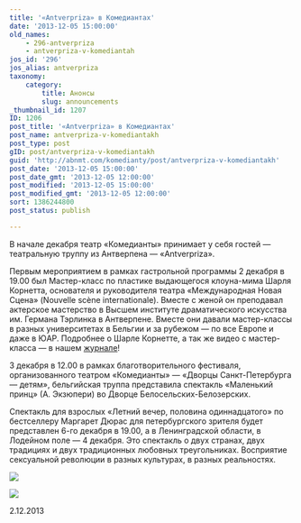 ```yaml
---
title: '«Antverpriza» в Комедиантах'
date: '2013-12-05 15:00:00'
old_names:
    - 296-antverpriza
    - antverpriza-v-komediantah
jos_id: '296'
jos_alias: antverpriza
taxonomy:
    category:
        title: Анонсы
        slug: announcements
_thumbnail_id: 1207
ID: 1206
post_title: '«Antverpriza» в Комедиантах'
post_name: antverpriza-v-komediantakh
post_type: post
gID: post/antverpriza-v-komediantakh
guid: 'http://abnmt.com/komedianty/post/antverpriza-v-komediantakh'
post_date: '2013-12-05 15:00:00'
post_date_gmt: '2013-12-05 12:00:00'
post_modified: '2013-12-05 15:00:00'
post_modified_gmt: '2013-12-05 12:00:00'
sort: 1386244800
post_status: publish

---
```


В начале декабря театр «Комедианты» принимает у себя гостей — театральную труппу из Антверпена — «Antverpriza».


Первым мероприятием в рамках гастрольной программы 2 декабря в 19.00 был Мастер-класс по пластике выдающегося клоуна-мима Шарля Корнетта, основателя и руководителя театра «Международная Новая Сцена» (Nouvelle scène internationale). Вместе с женой он преподавал актерское мастерство в Высшем институте драматического искусства им. Германа Тэрлинка в Антверпене. Вместе они давали мастер-классы в разных университетах в Бельгии и за рубежом — по все Европе и даже в ЮАР. Подробнее о Шарле Корнетте, а так же видео с мастер-класса — в нашем [журнале][0]!


3 декабря в 12.00 в рамках благотворительного фестиваля, организованного театром «Комедианты» — «Дворцы Санкт-Петербурга — детям», бельгийская труппа представила спектакль «Маленький принц» (А. Экзюпери) во Дворце Белосельских-Белозерских.


Спектакль для взрослых «Летний вечер, половина одиннадцатого» по бестселлеру Маргарет Дюрас для петербургского зрителя будет представлен 6-го декабря в 19.00, а в Ленинградской области, в Лодейном поле — 4 декабря. Это спектакль о двух странах, двух традициях и двух традиционных любовных треугольниках. Восприятие сексуальной революции в разных культурах, в разных реальностях.


![](image-01.jpg)


![](image-02.jpg)


2.12.2013

[0]: http://journal.komedianty.com/sharl-kornett-u-komediantov/